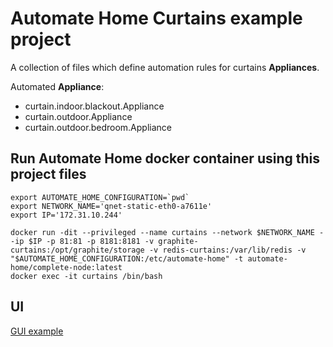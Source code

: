Automate Home Curtains example project
====================================

A collection of files which define automation rules for curtains **Appliances**.

Automated **Appliance**:

  - curtain.indoor.blackout.Appliance
  - curtain.outdoor.Appliance
  - curtain.outdoor.bedroom.Appliance

## Run Automate Home docker container using this project files

```shell
export AUTOMATE_HOME_CONFIGURATION=`pwd`
export NETWORK_NAME='qnet-static-eth0-a7611e'
export IP='172.31.10.244'

docker run -dit --privileged --name curtains --network $NETWORK_NAME --ip $IP -p 81:81 -p 8181:8181 -v graphite-curtains:/opt/graphite/storage -v redis-curtains:/var/lib/redis -v "$AUTOMATE_HOME_CONFIGURATION:/etc/automate-home" -t automate-home/complete-node:latest
docker exec -it curtains /bin/bash
```

## UI

[GUI example](https://majamassarini.github.io/automate-curtains-example/pages/172.31.10.244/index.html)
